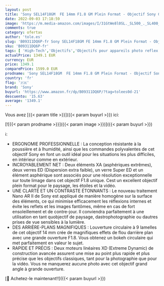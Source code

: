 ```yaml
---
layout: post
title: 'Sony SEL14F18GM  FE 14mm F1.8 GM Plein Format - Objectif Sony G Master Black'
date: 2022-09-03 17:18:59
image: 'https://m.media-amazon.com/images/I/31GtWe8l0SL._SL500_._SL400_.jpg'
comments: true
category: ofertas
author: 'tole.es'
slug: 'B09311DQ6P-fr Sony SEL14F18GM FE 14mm F1.8 GM Plein Format - Objectif...'
sku: 'B09311DQ6P-fr'
tags: [ 'High-Tech','Objectifs','Objectifs pour appareils photo reflex et hybrides','Objectifs pour reflex','Photo et caméscopes','sony','🇫🇷', ]
actualPrice: 1349.1 EUR
currency: EUR
price: 1349.1
comparePrice: 1599.0 EUR
prodname: 'Sony SEL14F18GM  FE 14mm F1.8 GM Plein Format - Objectif Sony G Master Black'
country: 'fr'
flag: '🇫🇷'
brand: 'Sony'
buyurl: 'https://www.amazon.fr/dp/B09311DQ6P/?tag=tolees0d-21'
descuento: '15.63'
average: '1349.1'
---
```


Vous avez [{{< param title >}}]({{< param buyurl >}}) ici:

[![{{< param prodname >}}]({{< param image >}})]({{< param buyurl >}})

ℹ️:

- ERGONOMIE PROFESSIONNELLE : La conception résistante à la poussière et à lhumidité, ainsi que les commandes polyvalentes de cet objectif Sony en font un outil idéal pour les situations les plus difficiles, en intérieur comme en extérieur.
- INCROYABLEMENT NET : Deux éléments XA (asphériques extrêmes), deux verres ED (Dispersion extra faible), un verre Super ED et un élément asphérique sont associés pour une résolution exceptionnelle sur toute limage dans cet objectif F1.8 unique. Cest un excellent objectif plein format pour le paysage, les étoiles et la vidéo.
- UNE CLARTÉ ET UN CONTRASTE ÉTONNANTS : Le nouveau traitement Nano AR II de Sony est appliqué de manière homogène sur la surface des éléments, ce qui minimise efficacement les réflexions internes et évite les reflets et les images fantômes, même en cas de fort ensoleillement et de contre-jour. Il conviendra parfaitement à une utilisation en tant quobjectif de paysage, dastrophotographie ou dautres prises de vue sensibles à la lumière.
- DES ARRIÈRE-PLANS MAGNIFIQUES : Louverture circulaire à 9 lamelles de cet objectif 14 mm crée de magnifiques effets de flou darrière plan avec une grande ouverture F1.8. Vous obtenez un bokeh circulaire qui met parfaitement en valeur le sujet.
- RAPIDE ET PRÉCIS : Deux moteurs linéaires XD (Extreme Dynamic) de construction avancée assurent une mise au point plus rapide et plus précise que les objectifs classiques, tant pour la photographie que pour la vidéo. Vous ne manquerez aucune photo avec cet objectif grand angle à grande ouverture.

[🛒 Achetez-le maintenant!!]({{< param buyurl >}})
